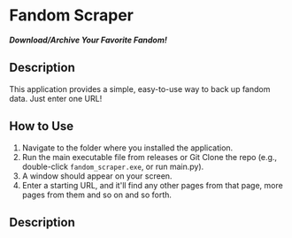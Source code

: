 # Fandom Scraper

**_Download/Archive Your Favorite Fandom!_**

## Description
  This application provides a simple, easy-to-use way to back up fandom data. Just enter one URL!
  
## How to Use

1.  Navigate to the folder where you installed the application.
2.  Run the main executable file from releases or Git Clone the repo (e.g., double-click `fandom_scraper.exe`, or run main.py).
3.  A window should appear on your screen.
4.  Enter a starting URL, and it'll find any other pages from that page, more pages from them and so on and so forth.
## Description
